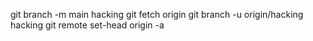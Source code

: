 git branch -m main hacking
git fetch origin
git branch -u origin/hacking hacking
git remote set-head origin -a
